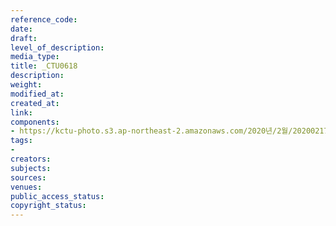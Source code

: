 ```yaml
---
reference_code: 
date: 
draft: 
level_of_description: 
media_type: 
title: _CTU0618
description: 
weight: 
modified_at: 
created_at: 
link: 
components:
- https://kctu-photo.s3.ap-northeast-2.amazonaws.com/2020년/2월/20200217_제70차+민주노총+정기대의원대회/_CTU0618.jpg
tags:
- 
creators: 
subjects: 
sources: 
venues: 
public_access_status: 
copyright_status: 
---
```


